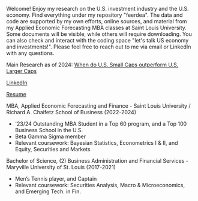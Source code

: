 Welcome! Enjoy my research on the U.S. investment industry and the U.S. economy. Find everything under my repository "feerdea". The data and code are supported by my own efforts, online sources, and material from my Applied Economic Forecasting MBA classes at Saint Louis University. Some documents will be visible, while others will require downloading. You can also check and interact with the coding space "let's talk US economy and investments!". Please feel free to reach out to me via email or LinkedIn with any questions.

Main Research as of 2024:
[When do U.S. Small Caps outperform U.S. Larger Caps](https://www.dropbox.com/scl/fi/j2l6jtj40j54ku7jy6i8x/When-do-U.S.-Small-Caps-outperform-U.S.-Larger-Caps.pdf?rlkey=blx15r1eopidzm8q9jasl6epe&st=okz2whze&dl=0)

[LinkedIn](https://www.linkedin.com/in/fernandodeandresorea)

[Resume](https://www.dropbox.com/scl/fi/jszx31clmg3gqnxoivgwq/Fernando-de-Andres-Orea-English-CV.pdf?rlkey=w92qom1b0f1pvseed2hmzmz3h&st=vis7pkr6&dl=0)

MBA, Applied Economic Forecasting and Finance - Saint Louis University / Richard A. Chaifetz School of Business (2022-2024)
- '23/24 Outstanding MBA Student in a Top 60 program, and a Top 100 Business School in the U.S.
- Beta Gamma Sigma member
- Relevant coursework: Bayesian Statistics, Econometrics I & II, and Equity, Securities and Markets

Bachelor of Science, (2) Business Administration and Financial Services - Maryville University of St. Louis (2017-2021)
- Men’s Tennis player, and Captain
- Relevant coursework: Securities Analysis, Macro & Microeconomics, and Emerging Tech. in Fin.                                          
